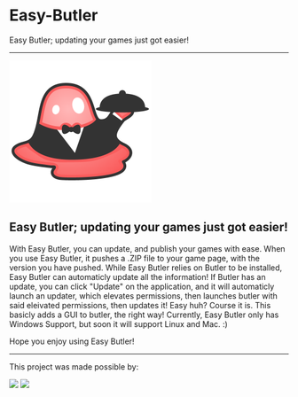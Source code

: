 # Easy-Butler
Easy Butler; updating your games just got easier!

-----

![Butler Logo](https://raw.githubusercontent.com/TheCrafters001/Easy-Butler/master/Butler-Logo.png)

## Easy Butler; updating your games just got easier!
With Easy Butler, you can update, and publish your games with ease. When you use Easy Butler, it pushes a .ZIP file to your game page, with the version you have pushed. While Easy Butler relies on Butler to be installed, Easy Butler can automaticly update all the information! If Butler has an update, you can click "Update" on the application, and it will automaticly launch an updater, which elevates permissions, then launches butler with said eleivated permissions, then updates it! Easy huh? Course it is. This basicly adds a GUI to butler, the right way! Currently, Easy Butler only has Windows Support, but soon it will support Linux and Mac. :)

Hope you enjoy using Easy Butler!

-------
This project was made possible by:

[![](https://badgen.net/badge/GitHub/TheCrafters001/green?icon=github)](https://github.com/TheCrafters001?tab=repositories) [![](https://badgen.net/badge/license/GNU%20GPL%20V3/orange)](https://www.gnu.org/licenses/)
